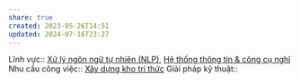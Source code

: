 ```yaml
---
share: true
created: 2023-05-26T14:51
updated: 2024-07-16T23:27
---
```

Lĩnh vực:: [Xử lý ngôn ngữ tự nhiên (NLP)](../../L%C4%A9nh%20v%E1%BB%B1c/X%E1%BB%AD%20l%C3%BD%20ng%C3%B4n%20ng%E1%BB%AF%20t%E1%BB%B1%20nhi%C3%AAn%20(NLP).md), [Hệ thống thông tin & công cụ nghĩ](../../L%C4%A9nh%20v%E1%BB%B1c/H%E1%BB%87%20th%E1%BB%91ng%20th%C3%B4ng%20tin%20&%20c%C3%B4ng%20c%E1%BB%A5%20ngh%C4%A9.md)
Nhu cầu công việc:: [Xây dựng kho tri thức](./X%C3%A2y%20d%E1%BB%B1ng%20kho%20tri%20th%E1%BB%A9c.md)
Giải pháp kỹ thuật::
